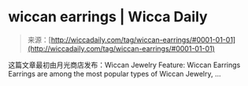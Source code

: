 <!--yml

category: 未分类

date: 2024-06-12 18:25:39

-->

# wiccan earrings | Wicca Daily

> 来源：[http://wiccadaily.com/tag/wiccan-earrings/#0001-01-01](http://wiccadaily.com/tag/wiccan-earrings/#0001-01-01)

这篇文章最初由月光商店发布：Wiccan Jewelry Feature: Wiccan Earrings Earrings are among the most popular types of Wiccan Jewelry, …
